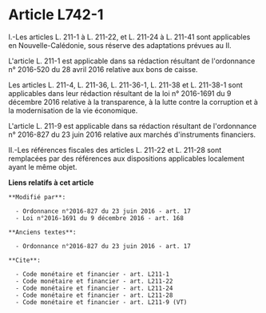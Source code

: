 # Article L742-1

I.-Les articles L. 211-1 à L. 211-22, et L. 211-24 à L. 211-41 sont applicables en Nouvelle-Calédonie, sous réserve des
adaptations prévues au II. 

L'article L. 211-1 est applicable dans sa rédaction résultant de l'ordonnance n° 2016-520 du 28 avril 2016 relative aux bons
de caisse. 

Les articles L. 211-4, L. 211-36, L. 211-36-1, L. 211-38 et L. 211-38-1 sont applicables dans leur rédaction résultant de la
loi n° 2016-1691 du 9 décembre 2016 relative à la transparence, à la lutte contre la corruption et à la modernisation de la
vie économique. 

L'article L. 211-9 est applicable dans sa rédaction résultant de l'ordonnance n° 2016-827 du 23 juin 2016 relative aux
marchés d'instruments financiers. 

II.-Les références fiscales des articles L. 211-22 et L. 211-28 sont remplacées par des références aux dispositions
applicables localement ayant le même objet.

**Liens relatifs à cet article**

	**Modifié par**:

	  - Ordonnance n°2016-827 du 23 juin 2016 - art. 17
	  - Loi n°2016-1691 du 9 décembre 2016 - art. 168

	**Anciens textes**:

	  - Ordonnance n°2016-827 du 23 juin 2016 - art. 17

	**Cite**:

	  - Code monétaire et financier - art. L211-1
	  - Code monétaire et financier - art. L211-22
	  - Code monétaire et financier - art. L211-24
	  - Code monétaire et financier - art. L211-28
	  - Code monétaire et financier - art. L211-9 (VT)
